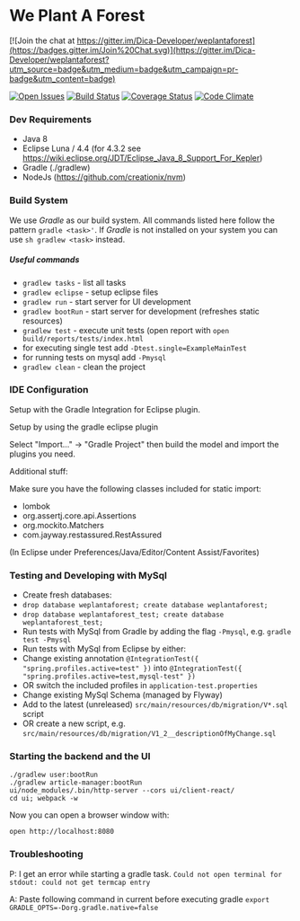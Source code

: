 # We Plant A Forest

[![Join the chat at https://gitter.im/Dica-Developer/weplantaforest](https://badges.gitter.im/Join%20Chat.svg)](https://gitter.im/Dica-Developer/weplantaforest?utm_source=badge&utm_medium=badge&utm_campaign=pr-badge&utm_content=badge)

[![Open Issues](http://img.shields.io/github/issues/Dica-Developer/weplantaforest.svg?style=flat-square&label=Open%20Issues)](https://github.com/Dica-Developer/weplantaforest/issues)
[![Build Status](http://img.shields.io/travis/Dica-Developer/weplantaforest/master.svg?style=flat-square&label=Travis%20CI)](https://travis-ci.org/Dica-Developer/weplantaforest)
[![Coverage Status](http://img.shields.io/coveralls/Dica-Developer/weplantaforest/master.svg?style=flat-square&label=Test%20Coverage)](https://coveralls.io/r/Dica-Developer/weplantaforest?branch=master)
[![Code Climate](https://img.shields.io/codeclimate/github/Dica-Developer/weplantaforest.svg?style=flat-square)](https://codeclimate.com/github/Dica-Developer/weplantaforest)


### Dev Requirements

* Java 8
* Eclipse Luna / 4.4 (for 4.3.2 see https://wiki.eclipse.org/JDT/Eclipse_Java_8_Support_For_Kepler)
* Gradle (./gradlew)
* NodeJs (https://github.com/creationix/nvm)

### Build System
We use *Gradle* as our build system. All commands listed here follow the pattern ```gradle <task>'```. 
If *Gradle* is not installed on your system you can use ```sh gradlew <task>``` instead.

##### Useful commands
* ```gradlew tasks``` - list all tasks
* ```gradlew eclipse``` - setup eclipse files
* ```gradlew run``` - start server for UI development
* ```gradlew bootRun``` - start server for development (refreshes static resources)
* ```gradlew test``` - execute unit tests (open report with ```open build/reports/tests/index.html```
 * for executing single test add ```-Dtest.single=ExampleMainTest```
 * for running tests on mysql add ```-Pmysql``` 
* ```gradlew clean``` - clean the project

### IDE Configuration
Setup with the Gradle Integration for Eclipse plugin.

Setup by using the gradle eclipse plugin

Select "Import..." -> "Gradle Project" then build the model and import the plugins you need.

Additional stuff:

Make sure you have the following classes included for static import:
* lombok
* org.assertj.core.api.Assertions
* org.mockito.Matchers
* com.jayway.restassured.RestAssured

(In Eclipse under Preferences/Java/Editor/Content Assist/Favorites)



### Testing and Developing with MySql
* Create fresh databases:
 * ```drop database weplantaforest; create database weplantaforest;```
 * ```drop database weplantaforest_test; create database weplantaforest_test;```
* Run tests with MySql from Gradle by adding the flag ```-Pmysql```, e.g. ```gradle  test -Pmysql ```
* Run tests with MySql from Eclipse by either:
 * Change existing annotation ```@IntegrationTest({ "spring.profiles.active=test" })``` into ```@IntegrationTest({ "spring.profiles.active=test,mysql-test" })```
 * OR switch the included profiles in ```application-test.properties```
* Change existing MySql Schema (managed by Flyway)
 * Add to the latest (unreleased) ```src/main/resources/db/migration/V*.sql``` script
 * OR create a new script, e.g. ```src/main/resources/db/migration/V1_2__descriptionOfMyChange.sql```

### Starting the backend and the UI

```
./gradlew user:bootRun
./gradlew article-manager:bootRun
ui/node_modules/.bin/http-server --cors ui/client-react/
cd ui; webpack -w
```
Now you can open a browser window with:

```
open http://localhost:8080
```

### Troubleshooting
P: I get an error while starting a gradle task.
  `Could not open terminal for stdout: could not get termcap entry`

A: Paste following command in current before executing gradle
  `export GRADLE_OPTS=-Dorg.gradle.native=false`
